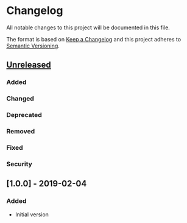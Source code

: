 # Changelog
All notable changes to this project will be documented in this file.

The format is based on [Keep a Changelog](http://keepachangelog.com/en/1.0.0/)
and this project adheres to [Semantic Versioning](http://semver.org/spec/v2.0.0.html).

## [Unreleased]
### Added
### Changed
### Deprecated
### Removed
### Fixed
### Security

## [1.0.0] - 2019-02-04
### Added
- Initial version

[Unreleased]: https://github.com/bdellegrazie/ansible-role-python_pyenv/compare/v1.0.0...HEAD
